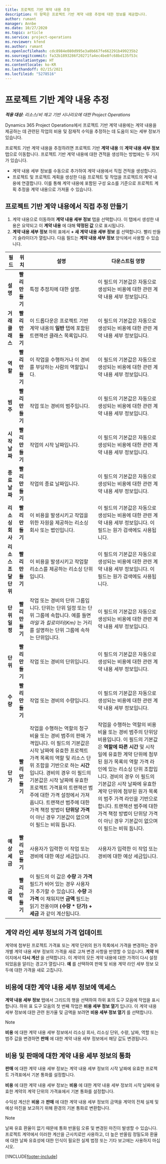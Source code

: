 ```yaml
---
title: 프로젝트 기반 계약 내용 추정
description: 이 항목은 프로젝트 기반 계약 내용 추정에 대한 정보를 제공합니다.
author: rumant
manager: Annbe
ms.date: 10/27/2020
ms.topic: article
ms.service: project-operations
ms.reviewer: kfend
ms.author: rumant
ms.openlocfilehash: cdc8984e080d995e3a0b667fe662291b499235b2
ms.sourcegitcommit: fa32b1893286f20271fa4ec4be8fc68bd135f53c
ms.translationtype: HT
ms.contentlocale: ko-KR
ms.lasthandoff: 02/15/2021
ms.locfileid: "5278516"
---
```

# <a name="estimate-a-projectbased-contract-line"></a>프로젝트 기반 계약 내용 추정

_**적용 대상:** 리소스/비 재고 기반 시나리오에 대한 Project Operations_ 

Dynamics 365 Project Operations에서 프로젝트 기반 계약 내용에는 계약 내용을 제공하는 데 관련된 작업의 비용 및 잠재적 수익을 추정하는 데 도움이 되는 세부 정보가 있습니다.

프로젝트 기반 계약 내용을 추정하려면 프로젝트 기반 **계약 내용** 의 **계약 내용 세부 정보** 탭으로 이동합니다.  프로젝트 기반 계약 내용에 대한 견적을 생성하는 방법에는 두 가지가 있습니다.

   - 계약 내용 세부 정보를 수동으로 추가하여 계약 내용에서 직접 견적을 생성합니다.
   - 프로젝트 및 프로젝트 계획을 생성한 다음 프로젝트 및 작업을 프로젝트의 계약 내용에 연결합니다. 이를 통해 계약 내용에 포함된 구성 요소를 기준으로 프로젝트 계획 추정을 계약 내용으로 가져올 수 있습니다.

## <a name="create-an-estimate-directly-on-a-projectbased-contract-line"></a>프로젝트 기반 계약 내용에서 직접 추정 만들기

1. 계약 내용으로 이동하여 **계약 내용 세부 정보** 탭을 선택합니다. 이 탭에서 생성한 내용은 요약되고 이 **계약 내용** 에 대해 **약정된 값** 으로 표시됩니다. 
2. **계약 내용 세부 정보** 하위 표에서 **+ 새 계약 내용 세부 정보** 를 선택합니다. 빨리 만들기 슬라이더가 열립니다. 다음 필드는 **계약 내용 세부 정보** 양식에서 사용할 수 있습니다.

| 필드 | 위치 | 설명 | 다운스트림 영향 |
| --- | --- | --- | --- |
| **설명** | **빨리 만들기** | 특정 추정치에 대한 설명. | 이 필드의 기본값은 자동으로 생성되는 비용에 대한 관련 계약 내용 세부 정보입니다. |
| **거래 클래스** | **빨리 만들기** | 이 드롭다운은 프로젝트 기반 계약 내용의 **일반** 탭에 포함된 트랜잭션 클래스 목록입니다. | 이 필드의 기본값은 자동으로 생성되는 비용에 대한 관련 계약 내용 세부 정보입니다. |
| **역할** | **빨리 만들기** | 이 작업을 수행하거나 이 경비를 부담하는 사람의 역할입니다. | 이 필드의 기본값은 자동으로 생성되는 비용에 대한 관련 계약 내용 세부 정보입니다. |
| **범주** | **빨리 만들기** | 작업 또는 경비의 범주입니다. | 이 필드의 기본값은 자동으로 생성되는 비용에 대한 관련 계약 내용 세부 정보입니다. |
| **시작 날짜** | **빨리 만들기** | 작업의 시작 날짜입니다. | 이 필드의 기본값은 자동으로 생성되는 비용에 대한 관련 계약 내용 세부 정보입니다. |
| **종료 날짜** | **빨리 만들기** | 작업의 종료 날짜입니다. | 이 필드의 기본값은 자동으로 생성되는 비용에 대한 관련 계약 내용 세부 정보입니다. |
| **리소싱 회사** | **빨리 만들기** | 이 비용을 발생시키고 작업을 위한 자원을 제공하는 리소싱 회사 또는 법인입니다. | 이 필드의 기본값은 자동으로 생성되는 비용에 대한 관련 계약 내용 세부 정보입니다. 이 필드는 원가 검색에도 사용됩니다. |
| **리소스 조달 단위** | **빨리 만들기** | 이 비용을 발생시키고 작업할 리소스를 제공하는 리소싱 단위입니다. | 이 필드의 기본값은 자동으로 생성되는 비용에 대한 관련 계약 내용 세부 정보입니다. 이 필드는 원가 검색에도 사용됩니다. |
| **단위 일정** | **빨리 만들기** | 작업 또는 경비의 단위 그룹입니다. 단위는 단위 일정 또는 단위 그룹에 속합니다. 예를 들면 *마일* 과 *킬로미터(Km)* 는 거리를 설명하는 단위 그룹에 속하는 단위입니다. | 이 필드의 기본값은 자동으로 생성되는 비용에 대한 관련 계약 내용 세부 정보입니다. |
| **단위** | **빨리 만들기** | 작업 또는 경비의 단위입니다. | 이 필드의 기본값은 자동으로 생성되는 비용에 대한 관련 계약 내용 세부 정보입니다. |
| **수량** | **빨리 만들기** | 작업 또는 경비의 수량입니다. | 이 필드의 기본값은 자동으로 생성되는 비용에 대한 관련 계약 내용 세부 정보입니다. |
| **단가** | **빨리 만들기** | 작업을 수행하는 역할의 청구 비율 또는 경비 범주의 판매 가격입니다. 이 필드의 기본값은 시작 날짜에 유효한 프로젝트 가격 목록의 역할 및 리소스 단위 조합을 기반으로 하는 **시간** 입니다. 경비의 경우 이 필드의 기본값은 시작 날짜에 유효한 프로젝트 가격표의 트랜잭션 범주에 대한 가격 설정에서 가져옵니다. 트랜잭션 범주에 대한 가격 책정 방법이 **단위당 가격** 이 아닌 경우 기본값이 없으며 이 필드는 비워 둡니다. | 작업을 수행하는 역할의 비용 비율 또는 경비 범주의 단위당 비용입니다. 이 필드의 기본값은 **역할에 따른 시간** 및 시작일에 유효한 계약 단위에 첨부된 원가 목록의 역할 가격 라인에 있는 리소싱 단위 조합입니다. 경비의 경우 이 필드의 기본값은 시작 날짜에 유효한 계약 단위에 첨부된 원가 목록의 범주 가격 라인을 기반으로 합니다. 트랜잭션 범주에 대한 가격 책정 방법이 단위당 가격이 아닌 경우 기본값이 없으며 이 필드는 비워 둡니다. |
| **예상 세금** | **빨리 만들기** | 사용자가 입력한 이 작업 또는 경비에 대한 예상 세금입니다. | 사용자가 입력한 이 작업 또는 경비에 대한 예상 세금입니다. |
| **금액** | **빨리 만들기** | 이 필드의 이 값은 **수량** 과 **가격** 필드가 비어 있는 경우 사용자가 추가할 수 있습니다. **수량** 과 **가격** 이 채워지면 **금액** 필드는 읽기 전용이며 **(수량 \* 단가) + 세금** 과 같이 계산됩니다. | &nbsp; |

## <a name="update-prices-on-contract-line-details"></a>계약 라인 세부 정보의 가격 업데이트

계약에 첨부된 프로젝트 가격표 또는 계약 단위의 원가 목록에서 가격을 변경하는 경우 개별 계약 내용 세부 정보의 가격을 새로 고쳐 변경 사항을 반영할 수 있습니다. **계약** 페이지에서 **다시 계산** 을 선택합니다. 이 계약의 모든 계약 내용에 대한 가격이 다시 설정되었음을 알리는 경고가 열립니다. **예** 를 선택하여 판매 및 비용 계약 라인 세부 정보 모두에 대한 가격을 새로 고칩니다.

## <a name="access-contract-line-details-for-cost"></a>비용에 대한 계약 내용 세부 정보에 액세스

**계약 내용 세부 정보** 탭에서 그리드의 행을 선택하여 하위 표의 도구 모음에 작업을 표시합니다. 하위 표 도구 모음의 첫 번째 작업은 **비용 세부 정보 열기** 입니다. 이 계약 내용 세부 정보에 대한 관련 원가율 및 금액을 보려면 **비용 세부 정보 열기** 를 선택합니다. 

> [!NOTE]
> **비용** 에 대한 계약 내용 세부 정보에서 리소싱 회사, 리소싱 단위, 수량, 날짜, 역할 또는 범주 값을 변경하면 **판매** 에 대한 계약 내용 세부 정보에서 해당 값도 변경됩니다.

## <a name="currency-on-contract-line-details-for-cost-and-sales"></a>비용 및 판매에 대한 계약 내용 세부 정보의 통화

**판매** 에 대한 계약 내용 세부 정보는 계약 내용 세부 정보의 시작 날짜에 유효한 프로젝트 가격표에서 기본 통화를 설정합니다.

**비용** 에 대한 계약 내용 세부 정보는 **비용** 에 대한 계약 내용 세부 정보의 시작 날짜에 유효한 계약의 계약 단위의 가격표에서 기본 통화를 설정합니다.

수익성 계산은 **비용** 과 **판매** 에 대한 계약 내용 세부 정보의 금액을 계약의 전체 실제 및 예상 마진을 보고하기 위해 환경의 기본 통화로 변환합니다.

> [!NOTE]
> 날짜 유효 환율이 없기 때문에 통화 반올림 오류 및 변경된 마진이 발생할 수 있습니다. 프로젝트 계약에서 이러한 계산을 근사치로만 사용하고, 더 높은 반올림 정밀도와 환율에 대한 날짜 유효성에 대한 인식이 필요한 실제 법정 또는 기타 보고에는 사용하지 마십시오.


[!INCLUDE[footer-include](../includes/footer-banner.md)]